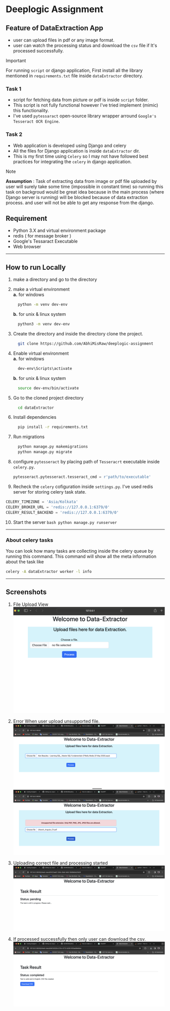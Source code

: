 # Deeplogic Assignment


## Feature of DataExtraction App

- user can upload files in pdf or any image format.
- user can watch the processing status and download the `csv` file if It's processed successfully.

> [!IMPORTANT]
> For running `script`  or django application, First install all the library mentioned in `requirements.txt` file inside `dataExtractor` directory.

### Task 1 
  
- script for fetching data from picture or pdf is inside `script` folder.
- This script is not fully functional however I've tried implement (mimic) this functionality.
- I've used `pytessaract` open-source library wrapper arround `Google's Tesseract OCR Engine`.
 

### Task 2
- Web application is developed using Django and celery
- All the files for Django application is inside `dataExtractor` dir.
- This is my first time using `Celery` so I may not have followed best practices for integrating the `celery` in django application.


> [!NOTE]
> __Assumption__ : Task of extracting data from image or pdf file uploaded by user will surely take some time (impossible in constant time) so running this task on backgroud would be great idea because in the main process (where Django server is running) will be blocked because of data extraction process. and user will not be able to get any response from the django. 

## Requirement

- Python 3.X and virtual environment package
- redis ( for message broker )
- Google's Tessaract Executable
- Web browser

---

## How to run Locally

1. make a directory and go to the directory
2. make a virtual environment <br>
   <b>a.</b> for windows
   ```bash
     python -m venv dev-env
   ```
   <b>b.</b> for unix & linux system
   ```bash
     python3 -m venv dev-env
   ```
3. Create the directory and inside the directory clone the project.
   ```bash
     git clone https://github.com/AbhiMisRaw/deeplogic-assignment
   ```
4. Enable virtual environment<br>
   <b>a.</b> for windows
   ```bash
     dev-env\Scripts\activate
   ```
   <b>b.</b> for unix & linux system
   ```bash
     source dev-env/bin/activate
   ```
5. Go to the cloned project directory
   ```bash
     cd dataExtractor
   ```
6. Install dependencies

   ```bash
     pip install -r requirements.txt
   ```
7. Run migrations
   ```bash
     python manage.py makemigrations
     python manage.py migrate
   ```
8. configure `pytesseract` by placing path of `Tesseracrt` executable inside `celery.py`.
   ```python
   pytesseract.pytesseract.tesseract_cmd = r'path/to/executable'
   ```
9. Recheck the `celery` cofiguration inside `settings.py`. I've used redis server for storing celery task state.
```python
CELERY_TIMEZONE = 'Asia/Kolkata'
CELERY_BROKER_URL = 'redis://127.0.0.1:6379/0'
CELERY_RESULT_BACKEND = 'redis://127.0.0.1:6379/0'
```

10.  Start the server
    ```bash
      python manage.py runserver
    ```
---
### About celery tasks
You can look how many tasks are collecting inside the celery queue by running this command. This command will show all the meta information about the task like 
```bash
celery -A dataExtractor worker -l info
```

----
## Screenshots
1. File Upload View
![image info](./resource/file_upload_view.png)

2. Error When user upload unsupported file.
![error_image](./resource/uploading_epub_file.png)
![error](./resource/unsupported_file_fail.png)


3. Uploading correct file and processing started  
![file upload](./resource/pending_process.png)

4. If processed successfully then only user can download the csv.
![Doenload](./resource/success_process.png) 